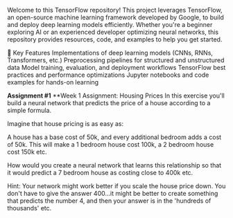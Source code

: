 Welcome to this TensorFlow repository! This project leverages TensorFlow, an open-source machine learning framework developed by Google, to build and deploy deep learning models efficiently. Whether you're a beginner exploring AI or an experienced developer optimizing neural networks, this repository provides resources, code, and examples to help you get started.

📌 Key Features
Implementations of deep learning models (CNNs, RNNs, Transformers, etc.)
Preprocessing pipelines for structured and unstructured data
Model training, evaluation, and deployment workflows
TensorFlow best practices and performance optimizations
Jupyter notebooks and code examples for hands-on learning


**Assignment #1**
**Week 1 Assignment: Housing Prices
In this exercise you'll build a neural network that predicts the price of a house according to a simple formula.

Imagine that house pricing is as easy as:

A house has a base cost of 50k, and every additional bedroom adds a cost of 50k. This will make a 1 bedroom house cost 100k, a 2 bedroom house cost 150k etc.

How would you create a neural network that learns this relationship so that it would predict a 7 bedroom house as costing close to 400k etc.

Hint: Your network might work better if you scale the house price down. You don't have to give the answer 400...it might be better to create something that predicts the number 4, and then your answer is in the 'hundreds of thousands' etc.
